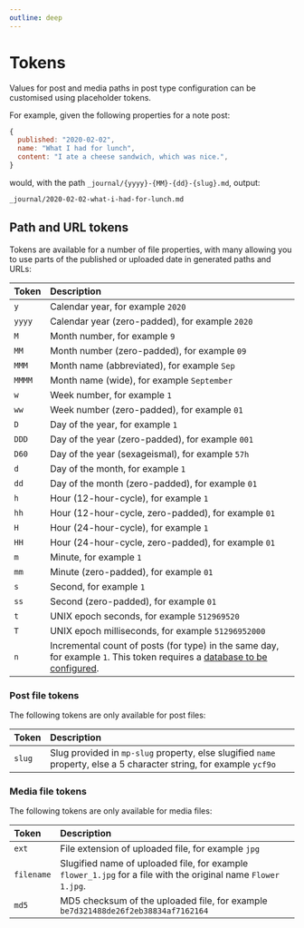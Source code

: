 ```yaml
---
outline: deep
---
```


# Tokens

Values for post and media paths in post type configuration can be customised using placeholder tokens.

For example, given the following properties for a note post:

```js
{
  published: "2020-02-02",
  name: "What I had for lunch",
  content: "I ate a cheese sandwich, which was nice.",
}
```

would, with the path `_journal/{yyyy}-{MM}-{dd}-{slug}.md`, output:

```txt
_journal/2020-02-02-what-i-had-for-lunch.md
```

## Path and URL tokens

Tokens are available for a number of file properties, with many allowing you to use parts of the published or uploaded date in generated paths and URLs:

| Token | Description |
| :---- | :---------- |
| `y` | Calendar year, for example `2020` |
| `yyyy` | Calendar year (zero-padded), for example `2020` |
| `M` | Month number, for example `9` |
| `MM` | Month number (zero-padded), for example `09` |
| `MMM` | Month name (abbreviated), for example `Sep` |
| `MMMM` | Month name (wide), for example `September` |
| `w` | Week number, for example `1` |
| `ww` | Week number (zero-padded), for example `01` |
| `D` | Day of the year, for example `1` |
| `DDD` | Day of the year (zero-padded), for example `001` |
| `D60` | Day of the year (sexageismal), for example `57h` |
| `d` | Day of the month, for example `1` |
| `dd` | Day of the month (zero-padded), for example `01` |
| `h` | Hour (12-hour-cycle), for example `1` |
| `hh` | Hour (12-hour-cycle, zero-padded), for example `01` |
| `H` | Hour (24-hour-cycle), for example `1` |
| `HH` | Hour (24-hour-cycle, zero-padded), for example `01` |
| `m` | Minute, for example `1` |
| `mm` | Minute (zero-padded), for example `01` |
| `s` | Second, for example `1` |
| `ss` | Second (zero-padded), for example `01` |
| `t` | UNIX epoch seconds, for example `512969520` |
| `T` | UNIX epoch milliseconds, for example `51296952000` |
| `n` | Incremental count of posts (for type) in the same day, for example `1`. This token requires a [database to be configured](https://getindiekit.com/configuration/#application-mongodburl-url). |

### Post file tokens

The following tokens are only available for post files:

| Token | Description |
| :---- | :---------- |
| `slug` | Slug provided in `mp-slug` property, else slugified `name` property, else a 5 character string, for example `ycf9o` |

### Media file tokens

The following tokens are only available for media files:

| Token | Description |
| :---- | :---------- |
| `ext` | File extension of uploaded file, for example `jpg` |
| `filename` | Slugified name of uploaded file, for example `flower_1.jpg` for a file with the original name `Flower 1.jpg`. |
| `md5` | MD5 checksum of the uploaded file, for example `be7d321488de26f2eb38834af7162164` |
